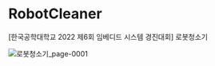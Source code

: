 # RobotCleaner
[한국공학대학교 2022 제6회 임베디드 시스템 경진대회] 로봇청소기

![로봇청소기_page-0001](https://github.com/user-attachments/assets/01d6ab57-24fe-4b0a-81fb-c8fb6e4e1aa1)
